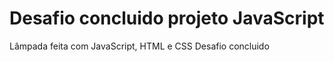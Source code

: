 # Desafio concluido projeto JavaScript 
Lâmpada feita com JavaScript, HTML e CSS
Desafio concluido 
